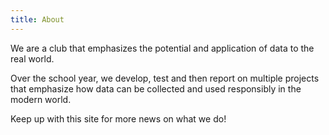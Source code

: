 ```yaml
---
title: About
---
```


We are a club that emphasizes the potential and application of data to the real world. 

Over the school year, we develop, test and then report on multiple projects that emphasize how data can be collected and used responsibly in the modern world.

Keep up with this site for more news on what we do!